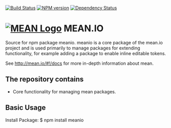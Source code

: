 [![Build Status](https://travis-ci.org/brownman/meanio.svg)](https://travis-ci.org/brownman/meanio)
[![NPM version](https://badge.fury.io/js/meanio.svg)](http://badge.fury.io/js/meanio)
[![Dependency Status](https://david-dm.org/linnovate/meanio.svg)](https://david-dm.org/linnovate/meanio)

# [![MEAN Logo](http://mean.io/system/assets/img/logos/meanlogo.png)](http://mean.io/) MEAN.IO


Source for npm package meanio. meanio is a core package of the mean.io project and is used primarily to manage packages for extending functionality, for example adding a package to enable inline editable tokens.

See http://mean.io/#!/docs for more in-depth information about mean.

## The repository contains
* Core functionality for managing mean packages.

## Basic Usage

  Install Package:
    $ npm install meanio
